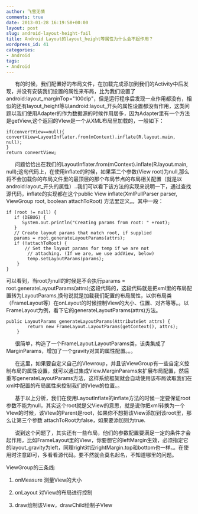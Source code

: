 ```yaml
---
author: 飞雪无情
comments: true
date: 2013-01-28 16:19:58+00:00
layout: post
slug: android-layout-height-fail
title: Android Layout的layout_height等属性为什么会不起作用？
wordpress_id: 41
categories:
- Android
tags:
- Android
---
```




      有的时候，我们配置好的布局文件，在加载完成添加到我们的Activity中后发现，并没有安装我们设置的属性来布局，比为我们设置了android:layout_marginTop="100dip"，但是运行程序后发现一点作用都没有，相似的还有layout_height等以android:layout_开头的属性设置都没有作用，这类问题以我们使用Adapter的作为数据源的时候作用居多，因为Adapter里有一个方法是getView,这个返回的VIew是一个从XML布局里加载的，一般如下：

    
    if(convertView==null){
    convertView=LayoutInflater.from(mContext).inflate(R.layout.main, null);
    }
    return convertView;







      问题恰恰出在我们的LayoutInflater.from(mContext).inflate(R.layout.main, null);这句代码上，在使用inflate的时候，如果第二个参数(View root)为null,那么将不会加载你的布局文件里的最顶层的那个布局节点的布局相关配置（就是以android:layout_开头的属性）..我们可以看下该方法的实现来说明一下，通过查找源代码，inflate的实现都在这个public View inflate(XmlPullParser parser, ViewGroup root, boolean attachToRoot) 方法里定义。。其中一段：







    
    if (root != null) {
       if (DEBUG) {
          System.out.println("Creating params from root: " +root);
       }
       // Create layout params that match root, if supplied
       params = root.generateLayoutParams(attrs);
       if (!attachToRoot) {
           // Set the layout params for temp if we are not
            // attaching. (If we are, we use addView, below)
            temp.setLayoutParams(params);
        }
    }


可以看到，当root为null的时候是不会执行params = root.generateLayoutParams(attrs);这段代码的，这段代码就是把xml里的布局配置转为LayoutParams,换句说就是加载我们配置的布局属性，以供布局类（FrameLayout等）在onLayout的时候控制View的大小、位置、对齐等等。。以FrameLayout为例，看下它的generateLayoutParams(attrs)方法。








    
    public LayoutParams generateLayoutParams(AttributeSet attrs) {
            return new FrameLayout.LayoutParams(getContext(), attrs);        
        }







      很简单，构造了一个FrameLayout.LayoutParams类，该类集成了MarginParams，增加了一个gravity对其的属性配置。。。







      在这里，如果要自定义自己的VIewroup，并且该ViewGroup有一些自定义控制布局的属性设置，就可以通过集成View.MarginParams来扩展布局配置，然后重写generateLayoutParams方法，这样系统框架就会自动使用该布局读取我们在xml中配置的布局属性来控制我们的VIew的位置。。







      基于以上分析，我们在使用LayoutInflate的inflate方法的时候一定要保证root参数不能为null，其实这个root就是父View的意思，就是说你把xml转换为一个VIew的时候，该VIew的Parent是root，如果你不想把该View添加到该root里，那么让第三个参数 attachToRoot为false，如果要添加则为true.







      说到这个问题了，其实还有一些布局，他们的参数配置要满足一定的条件才会起作用，比如FrameLayout里的View，你要想它的leftMargin生效，必须指定它的layout_gravity为left，同理right对应rightMargin.top和bottom也一样。。在使用时注意即可，多看看源代码。要不然就会莫名起名，不知道哪里的问题。







ViewGroup的三条线:








	
  1. onMeasure 测量View的大小

	
  2. onLayout 对View的布局进行控制

	
  3. draw绘制该View，drawChild绘制子VIew



